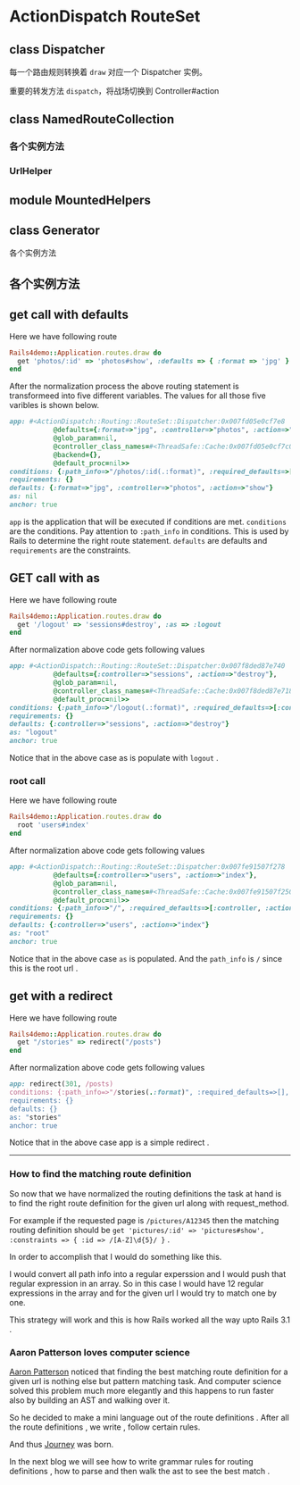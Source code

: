 # ActionDispatch RouteSet

## class Dispatcher

每一个路由规则转换着 `draw` 对应一个 Dispatcher 实例。

重要的转发方法 `dispatch`，将战场切换到 Controller#action

## class NamedRouteCollection

### 各个实例方法
### UrlHelper

## module MountedHelpers

## class Generator

各个实例方法

## 各个实例方法

## get call with defaults

Here we have following route

```ruby
Rails4demo::Application.routes.draw do
  get 'photos/:id' => 'photos#show', :defaults => { :format => 'jpg' }
end
```

After the normalization process the above routing statement is transformeed into five different variables. The values for all those five varibles is shown below.

```ruby
app: #<ActionDispatch::Routing::RouteSet::Dispatcher:0x007fd05e0cf7e8
           @defaults={:format=>"jpg", :controller=>"photos", :action=>"show"},
           @glob_param=nil,
           @controller_class_names=#<ThreadSafe::Cache:0x007fd05e0cf7c0
           @backend={},
           @default_proc=nil>>
conditions: {:path_info=>"/photos/:id(.:format)", :required_defaults=>[:controller, :action], :request_method=>["GET"]}
requirements: {}
defaults: {:format=>"jpg", :controller=>"photos", :action=>"show"}
as: nil
anchor: true
```

`app` is the application that will be executed if conditions are met. `conditions` are the conditions. Pay attention to `:path_info` in conditions. This is used by Rails to determine the right route statement. `defaults` are defaults and `requirements` are the constraints.

## GET call with as

Here we have following route

```ruby
Rails4demo::Application.routes.draw do
  get '/logout' => 'sessions#destroy', :as => :logout
end
```

After normalization above code gets following values

```ruby
app: #<ActionDispatch::Routing::RouteSet::Dispatcher:0x007f8ded87e740
           @defaults={:controller=>"sessions", :action=>"destroy"},
           @glob_param=nil,
           @controller_class_names=#<ThreadSafe::Cache:0x007f8ded87e718 @backend={},
           @default_proc=nil>>
conditions: {:path_info=>"/logout(.:format)", :required_defaults=>[:controller, :action], :request_method=>["GET"]}
requirements: {}
defaults: {:controller=>"sessions", :action=>"destroy"}
as: "logout"
anchor: true
```

Notice that in the above case as is populate with `logout` .

### root call

Here we have following route

```ruby
Rails4demo::Application.routes.draw do
  root 'users#index'
end
```

After normalization above code gets following values

```ruby
app: #<ActionDispatch::Routing::RouteSet::Dispatcher:0x007fe91507f278
           @defaults={:controller=>"users", :action=>"index"},
           @glob_param=nil,
           @controller_class_names=#<ThreadSafe::Cache:0x007fe91507f250 @backend={},
           @default_proc=nil>>
conditions: {:path_info=>"/", :required_defaults=>[:controller, :action], :request_method=>["GET"]}
requirements: {}
defaults: {:controller=>"users", :action=>"index"}
as: "root"
anchor: true
```

Notice that in the above case `as` is populated. And the `path_info` is `/` since this is the root url .

## get with a redirect

Here we have following route

```ruby
Rails4demo::Application.routes.draw do
  get "/stories" => redirect("/posts")
end
```

After normalization above code gets following values

```ruby
app: redirect(301, /posts)
conditions: {:path_info=>"/stories(.:format)", :required_defaults=>[], :request_method=>["GET"]}
requirements: {}
defaults: {}
as: "stories"
anchor: true
```

Notice that in the above case app is a simple redirect .

---

### How to find the matching route definition

So now that we have normalized the routing definitions the task at hand is to find the right route definition for the given url along with request_method.

For example if the requested page is `/pictures/A12345` then the matching routing definition should be `get 'pictures/:id' => 'pictures#show', :constraints => { :id => /[A-Z]\d{5}/ }` .

In order to accomplish that I would do something like this.

I would convert all path info into a regular experssion and I would push that regular expression in an array. So in this case I would have 12 regular expressions in the array and for the given url I would try to match one by one.

This strategy will work and this is how Rails worked all the way upto Rails 3.1 .

### Aaron Patterson loves computer science

[Aaron Patterson](http://twitter.com/tenderlove) noticed that finding the best matching route definition for a given url is nothing else but pattern matching task. And computer science solved this problem much more elegantly and this happens to run faster also by building an AST and walking over it.

So he decided to make a mini language out of the route definitions . After all the route definitions , we write , follow certain rules.

And thus [Journey](http://github.com/rails/journey) was born.

In the next blog we will see how to write grammar rules for routing definitions , how to parse and then walk the ast to see the best match .